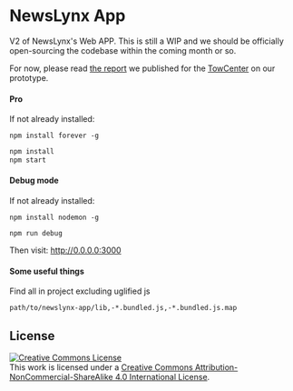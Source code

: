 NewsLynx App
============

V2 of NewsLynx's Web APP.  This is still a WIP and we should be officially open-sourcing the codebase within the coming month or so.

For now, please read [the report](http://towcenter.org/research/the-newslynx-impact-tracker-produced-these-key-ideas/) we published for the [TowCenter](http://towcenter.org) on our prototype.

#### Pro

If not already installed:

`npm install forever -g`

````bash
npm install
npm start
````

#### Debug mode

If not already installed:

`npm install nodemon -g`

````
npm run debug
````

Then visit: <http://0.0.0.0:3000>

#### Some useful things

Find all in project excluding uglified js

````
path/to/newslynx-app/lib,-*.bundled.js,-*.bundled.js.map
````

## License

<a rel="license" href="http://creativecommons.org/licenses/by-nc-sa/4.0/"><img alt="Creative Commons License" style="border-width:0" src="https://i.creativecommons.org/l/by-nc-sa/4.0/88x31.png" /></a><br />This work is licensed under a <a rel="license" href="http://creativecommons.org/licenses/by-nc-sa/4.0/">Creative Commons Attribution-NonCommercial-ShareAlike 4.0 International License</a>.


